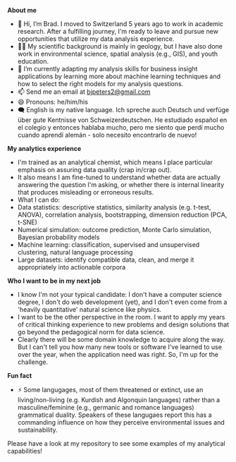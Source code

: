 **About me**
- 👋 Hi, I’m Brad. I moved to Switzerland 5 years ago to work in academic research. After a fulfilling journey, I'm ready to leave and pursue new opportunities that utilize my data analysis experience.
- 👨‍🔬 My scientific background is mainly in geology, but I have also done work in environmental science, spatial analysis (e.g., GIS), and youth education.  
- 🌱 I’m currently adapting my analysis skills for business insight applications by learning more about machine learning techniques and how to select the right models for my analysis questions.
- 📫 Send me an email at bjpeters2@gmail.com
- 😄 Pronouns: he/him/his
- 🗨️ English is my native language. Ich spreche auch Deutsch und verfüge über gute Kentnisse von Schweizerdeutschen. He estudiado español en el colegio y entonces hablaba mucho, pero me siento que perdí mucho cuando aprendí alemán - solo necesito encontrarlo de nuevo!
  
**My analytics experience**
- I'm trained as an analytical chemist, which means I place particular emphasis on assuring data quality (crap in/crap out).
- It also means I am fine-tuned to understand whether data are actually answering the question I'm asking, or whether there is internal linearity that produces misleading or erroneous results.
- What I can do:
-   Data statistics: descriptive statistics, similarity analysis (e.g. t-test, ANOVA), correlation analysis, bootstrapping, dimension reduction (PCA, t-SNE)
-   Numerical simulation: outcome prediction, Monte Carlo simulation, Bayesian probability models
-   Machine learning: classification, supervised and unsupervised clustering, natural language processing
-   Large datasets: identify compatible data, clean, and merge it appropriately into actionable corpora

**Who I want to be in my next job**
- I know I'm not your typical candidate: I don't have a computer science degree, I don't do web development (yet), and I don't even come from a 'heavily quantitative' natural science like physics.
- I want to be the other perspective in the room. I want to apply my years of critical thinking experience to new problems and design solutions that go beyond the pedagogical norm for data science.
- Clearly there will be some domain knowledge to acquire along the way. But I can't tell you how many new tools or software I've learned to use over the year, when the application need was right. So, I'm up for the challenge.

**Fun fact**
- ⚡ Some langugages, most of them threatened or extinct, use an living/non-living (e.g. Kurdish and Algonquin languages) rather than a masculine/feminine (e.g., germanic and romance languages) grammatical duality. Speakers of these langugaes report this has a commanding influence on how they perceive environmental issues and sustainability.

Please have a look at my repository to see some examples of my analytical capabilities!

<!---
bjpeters2/bjpeters2 is a ✨ special ✨ repository because its `README.md` (this file) appears on your GitHub profile.
You can click the Preview link to take a look at your changes.
--->
